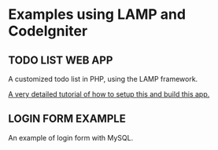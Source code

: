Examples using LAMP and CodeIgniter
====================================


TODO LIST WEB APP
-----------------

A customized todo list in PHP, using the LAMP framework.

[A very detailed tutorial of how to setup this and build this app.](https://mariwahl.hackpad.com/Building-a-Web-App-or-Website-IV-The-entire-project-in-LAMP-64uGlfEhUoK)


LOGIN FORM EXAMPLE
------------------

An example of login form with MySQL.
